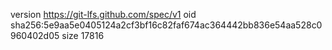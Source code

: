version https://git-lfs.github.com/spec/v1
oid sha256:5e9aa5e0405124a2cf3bf16c82faf674ac364442bb836e54aa528c0960402d05
size 17816
